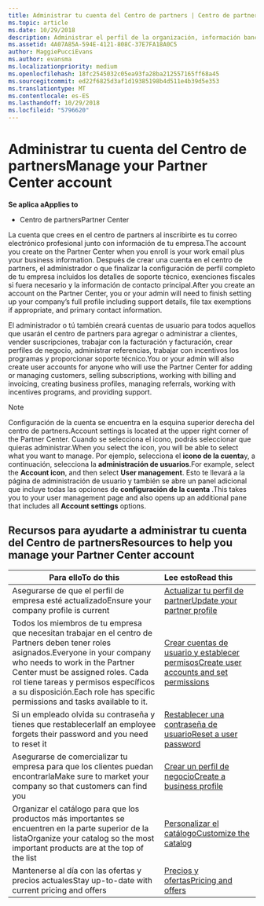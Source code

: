 ```yaml
---
title: Administrar tu cuenta del Centro de partners | Centro de partners
ms.topic: article
ms.date: 10/29/2018
description: Administrar el perfil de la organización, información bancaria y fiscal y los usuarios.
ms.assetid: 4A07A85A-594E-4121-808C-37E7FA18A0C5
author: MaggiePucciEvans
ms.author: evansma
ms.localizationpriority: medium
ms.openlocfilehash: 18fc2545032c05ea93fa28ba212557165ff68a45
ms.sourcegitcommit: ed22f6825d3af1d19385198b4d511e4b39d5e353
ms.translationtype: MT
ms.contentlocale: es-ES
ms.lasthandoff: 10/29/2018
ms.locfileid: "5796620"
---
```

# <a name="manage-your-partner-center-account"></a><span data-ttu-id="bcdbd-103">Administrar tu cuenta del Centro de partners</span><span class="sxs-lookup"><span data-stu-id="bcdbd-103">Manage your Partner Center account</span></span>

**<span data-ttu-id="bcdbd-104">Se aplica a</span><span class="sxs-lookup"><span data-stu-id="bcdbd-104">Applies to</span></span>**

-  <span data-ttu-id="bcdbd-105">Centro de partners</span><span class="sxs-lookup"><span data-stu-id="bcdbd-105">Partner Center</span></span>

<span data-ttu-id="bcdbd-106">La cuenta que crees en el centro de partners al inscribirte es tu correo electrónico profesional junto con información de tu empresa.</span><span class="sxs-lookup"><span data-stu-id="bcdbd-106">The account you create on the Partner Center when you enroll is your work email plus your business information.</span></span> <span data-ttu-id="bcdbd-107">Después de crear una cuenta en el centro de partners, el administrador o que finalizar la configuración de perfil completo de tu empresa incluidos los detalles de soporte técnico, exenciones fiscales si fuera necesario y la información de contacto principal.</span><span class="sxs-lookup"><span data-stu-id="bcdbd-107">After you create an account on the Partner Center, you or your admin will need to finish setting up your company’s full profile including support details, file tax exemptions if appropriate, and primary contact information.</span></span> 

<span data-ttu-id="bcdbd-108">El administrador o tú también creará cuentas de usuario para todos aquellos que usarán el centro de partners para agregar o administrar a clientes, vender suscripciones, trabajar con la facturación y facturación, crear perfiles de negocio, administrar referencias, trabajar con incentivos los programas y proporcionar soporte técnico.</span><span class="sxs-lookup"><span data-stu-id="bcdbd-108">You or your admin will also create user accounts for anyone who will use the Partner Center for adding or managing customers, selling subscriptions, working with billing and invoicing, creating business profiles, managing referrals, working with incentives programs, and providing support.</span></span>

>[!NOTE]
><span data-ttu-id="bcdbd-109">Configuración de la cuenta se encuentra en la esquina superior derecha del centro de partners.</span><span class="sxs-lookup"><span data-stu-id="bcdbd-109">Account settings is located at the upper right corner of the Partner Center.</span></span> <span data-ttu-id="bcdbd-110">Cuando se selecciona el icono, podrás seleccionar que quieras administrar.</span><span class="sxs-lookup"><span data-stu-id="bcdbd-110">When you select the icon, you will be able to select what you want to manage.</span></span> <span data-ttu-id="bcdbd-111">Por ejemplo, selecciona el **icono de la cuenta**y, a continuación, selecciona la **administración de usuarios**.</span><span class="sxs-lookup"><span data-stu-id="bcdbd-111">For example, select the **Account icon**, and then select **User management**.</span></span> <span data-ttu-id="bcdbd-112">Esto te llevará a la página de administración de usuario y también se abre un panel adicional que incluye todas las opciones de **configuración de la cuenta** .</span><span class="sxs-lookup"><span data-stu-id="bcdbd-112">This takes you to your user management page and also opens up an additional pane that includes all **Account settings** options.</span></span>


## <a name="resources-to-help-you-manage-your-partner-center-account"></a><span data-ttu-id="bcdbd-113">Recursos para ayudarte a administrar tu cuenta del Centro de partners</span><span class="sxs-lookup"><span data-stu-id="bcdbd-113">Resources to help you manage your Partner Center account</span></span>

|**<span data-ttu-id="bcdbd-114">Para ello</span><span class="sxs-lookup"><span data-stu-id="bcdbd-114">To do this</span></span>**   |**<span data-ttu-id="bcdbd-115">Lee esto</span><span class="sxs-lookup"><span data-stu-id="bcdbd-115">Read this</span></span>**   |
|-----------------------|:-----------------------|
|<span data-ttu-id="bcdbd-116">Asegurarse de que el perfil de empresa esté actualizado</span><span class="sxs-lookup"><span data-stu-id="bcdbd-116">Ensure your company profile is current</span></span>   |[<span data-ttu-id="bcdbd-117">Actualizar tu perfil de partner</span><span class="sxs-lookup"><span data-stu-id="bcdbd-117">Update your partner profile</span></span>](update-your-partner-profile.md)|
|<span data-ttu-id="bcdbd-118">Todos los miembros de tu empresa que necesitan trabajar en el centro de Partners deben tener roles asignados.</span><span class="sxs-lookup"><span data-stu-id="bcdbd-118">Everyone in your company who needs to work in the Partner Center must be assigned roles.</span></span> <span data-ttu-id="bcdbd-119">Cada rol tiene tareas y permisos específicos a su disposición.</span><span class="sxs-lookup"><span data-stu-id="bcdbd-119">Each role has specific permissions and tasks available to it.</span></span>|[<span data-ttu-id="bcdbd-120">Crear cuentas de usuario y establecer permisos</span><span class="sxs-lookup"><span data-stu-id="bcdbd-120">Create user accounts and set permissions</span></span>](create-user-accounts-and-set-permissions.md)|
|<span data-ttu-id="bcdbd-121">Si un empleado olvida su contraseña y tienes que restablecerla</span><span class="sxs-lookup"><span data-stu-id="bcdbd-121">If an employee forgets their password and you need to reset it</span></span>  |[<span data-ttu-id="bcdbd-122">Restablecer una contraseña de usuario</span><span class="sxs-lookup"><span data-stu-id="bcdbd-122">Reset a user password</span></span>](reset-a-user-password.md)|
|<span data-ttu-id="bcdbd-123">Asegurarse de comercializar tu empresa para que los clientes puedan encontrarla</span><span class="sxs-lookup"><span data-stu-id="bcdbd-123">Make sure to market your company so that customers can find you</span></span>   |[<span data-ttu-id="bcdbd-124">Crear un perfil de negocio</span><span class="sxs-lookup"><span data-stu-id="bcdbd-124">Create a business profile</span></span>](create-a-marketing-profile.md)|
|<span data-ttu-id="bcdbd-125">Organizar el catálogo para que los productos más importantes se encuentren en la parte superior de la lista</span><span class="sxs-lookup"><span data-stu-id="bcdbd-125">Organize your catalog so the most important products are at the top of the list</span></span>   |[<span data-ttu-id="bcdbd-126">Personalizar el catálogo</span><span class="sxs-lookup"><span data-stu-id="bcdbd-126">Customize the catalog</span></span>](customize-the-catalog.md)|
|<span data-ttu-id="bcdbd-127">Mantenerse al día con las ofertas y precios actuales</span><span class="sxs-lookup"><span data-stu-id="bcdbd-127">Stay up-to-date with current pricing and offers</span></span>   |[<span data-ttu-id="bcdbd-128">Precios y ofertas</span><span class="sxs-lookup"><span data-stu-id="bcdbd-128">Pricing and offers</span></span>](pricing-and-offers.md)|













 

 



